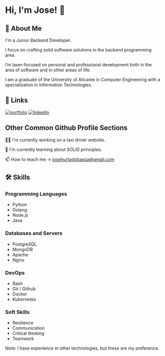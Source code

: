 # Hi, I'm Jose! 👋

## 🚀 About Me
I'm a Junior Backend Developer.

I focus on crafting solid software solutions in the backend programming area.

I’m laser-focused on personal and professional development both in the area of software and in other areas of life.

I am a graduate of the University of Alicante in Computer Engineering with a specialization in Information Technologies.

## 🔗 Links
[![portfolio](https://img.shields.io/badge/my_portfolio-000?style=for-the-badge&logo=ko-fi&logoColor=white)](https://josehurtadobaeza.super.site/)
[![linkedin](https://img.shields.io/badge/linkedin-0A66C2?style=for-the-badge&logo=linkedin&logoColor=white)](https://www.linkedin.com/in/jose-hurtado-baeza-5406b4223/)


## Other Common Github Profile Sections
👩‍💻 I'm currently working on a taxi driver website.

🧠 I'm currently learning about SOLID principles.

📫 How to reach me -> josehurtadobaeza@gmail.com

## 🛠 Skills
### Programming Languages
- Python
- Golang
- Node.js
- Java
### Databases and Servers
- PostgreSQL
- MongoDB
- Apache
- Nginx
### DevOps
- Bash
- Git / Github
- Docker
- Kubernetes
### Soft Skills
- Resilience
- Communication
- Critical thinking
- Teamwork

Note: I have experience in other technologies, but these are my preference.
